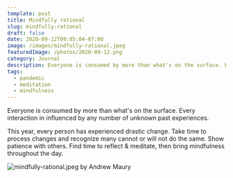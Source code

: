 ```yaml
---
template: post
title: Mindfully rational
slug: mindfully-rational
draft: false
date: 2020-09-12T09:05:04-07:00
image: /images/mindfully-rational.jpeg
featuredImage: /photos/2020-09-12.png
category: Journal
description: Everyone is consumed by more than what's on the surface. Every interaction in influenced by any number of unknown past experiences.
tags:
  - pandemic
  - meditation
  - mindfulness
---
```

Everyone is consumed by more than what's on the surface. Every interaction in influenced by any number of unknown past experiences.

This year, every person has experienced drastic change. Take time to process changes and recognize many cannot or will not do the same. Show patience with others. Find time to reflect & meditate, then bring mindfulness throughout the day.

![mindfully-rational.jpeg by Andrew Maury](/images/mindfully-rational.jpeg)
